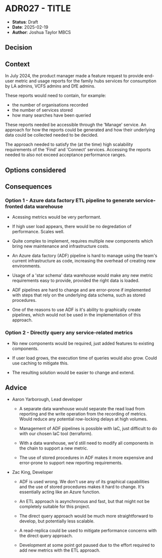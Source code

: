 # ADR027 - TITLE

- **Status**: Draft
- **Date**: 2025-02-19
- **Author**: Joshua Taylor MBCS

## Decision

<!-- 
    In a few sentences, describe the decision taken. 
-->

## Context

In July 2024, the product manager made a feature request to provide end-user metric
and usage reports for the family hubs services for consumption by LA admins,
VCFS admins and DfE admins.

These reports would need to contain, for example:

- the number of organisations recorded
- the number of services stored
- how many searches have been queried

These reports needed be accessible through the 'Manage' service. An
approach for how the reports could be generated and how their underlying data
could be collected needed to be decided.

The approach needed to satisfy the (at the time) high scalability requirements
of the 'Find' and 'Connect' services. Accessing the reports needed to also not
exceed acceptance performance ranges.

## Options considered

<!-- 
    Briefly describe each option considered as a numbered list. Start with the selected option.
    It's usually wise to include a 'do nothing' option.

    e.g.

    1. (SELECTED) PostgreSQL
    2. Oracle
    3. SQL Server  
-->

## Consequences

### Option 1 - Azure data factory ETL pipeline to generate service-fronted data warehouse

- Acessing metrics would be very performant.

- If high user load appears, there would be no degredation of performance.
  Scales well.

- Quite complex to implement, requires multiple new components which bring new
  maintenance and infrastructure costs.

- An Azure data factory (ADF) pipeline is hard to manage using the team's
  current infrastructure as code, increasing the overhead of creating new environments.

- Usage of a 'star schema' data warehouse would make any new metric requirements
  easy to provide, provided the right data is loaded.

- ADF pipelines are hard to change and are error-prone if implemented with
  steps that rely on the underlying data schema, such as stored procedures.

- One of the reasons to use ADF is it's ability to graphically create pipelines,
  which would not be used in the implementation of this approach.

### Option 2 - Directly query any service-related metrics

- No new components would be required, just added features to existing
  components.

- If user load grows, the execution time of queries would also grow. Could use
  caching to mitigate this.

- The resulting solution would be easier to change and extend.

## Advice

- Aaron Yarborough, Lead developer

    - A separate data warehouse would separate the read load from reporting and
      the write operation from the recording of metrics. Would reduce any
      potential row-locking delays at high volumes.

    - Management of ADF pipelines is possible with IaC, just difficult to do
      with our chosen IaC tool (terraform).

    - With a data warehouse, we'd still need to modify all components in the
      chain to support a new metric.

    - The use of stored procedures in ADF makes it more expensive and
      error-prone to support new reporting requirements. 

- Zac King, Developer

    - ADF is used wrong. We don't use any of its graphical capabilities and the
      use of stored procedures makes it hard to change. It's essentially acting
      like an Azure function.

    - An ETL approach is asynchronous and fast, but that might not be completely
      suitable for this project.

    - The direct query approach would be much more straightforward to develop,
      but potentially less scalable.

    - A read-replica could be used to mitigate performance concerns with the
      direct query approach.

    - Development at some point got paused due to the effort required to add new
      metrics with the ETL approach.


